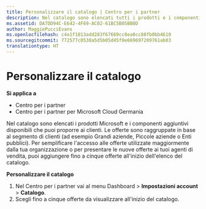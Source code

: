 ```yaml
---
title: Personalizzare il catalogo | Centro per i partner
description: Nel catalogo sono elencati tutti i prodotti e i componenti aggiuntivi Microsoft disponibili per la vendita per i partner.
ms.assetid: DA7DD94C-E642-4F69-AC02-61BC5B05BB0D
author: MaggiePucciEvans
ms.openlocfilehash: c4e1f1813add283f67669cc8ea0cc88fb0bb4610
ms.sourcegitcommit: 772577c0538a5d5b05d45f0e669697209761ab03
translationtype: HT
---
```

# <a name="customize-the-catalog"></a>Personalizzare il catalogo

**Si applica a**

-  Centro per i partner
-  Centro per i partner per Microsoft Cloud Germania

Nel catalogo sono elencati i prodotti Microsoft e i componenti aggiuntivi disponibili che puoi proporre ai clienti. Le offerte sono raggruppate in base al segmento di clienti (ad esempio Grandi aziende, Piccole aziende o Enti pubblici). Per semplificare l'accesso alle offerte utilizzate maggiormente dalla tua organizzazione o per presentare le nuove offerte ai tuoi agenti di vendita, puoi aggiungere fino a cinque offerte all'inizio dell'elenco del catalogo.

**Personalizzare il catalogo**

1.  Nel Centro per i partner vai al menu Dashboard &gt; **Impostazioni account** &gt; **Catalogo**.
2.  Scegli fino a cinque offerte da visualizzare all'inizio del catalogo.

 

 



